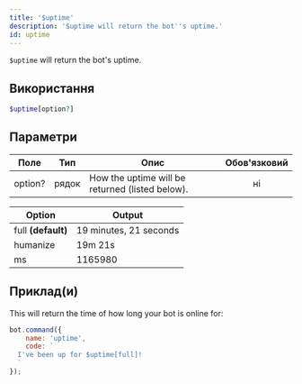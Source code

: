 ```yaml
---
title: '$uptime'
description: '$uptime will return the bot''s uptime.'
id: uptime
---
```


`$uptime` will return the bot's uptime.

## Використання

```php
$uptime[option?]
```

## Параметри

| Поле    | Тип   | Опис                                            | Обов'язковий |
| ------- | ----- | ----------------------------------------------- |:------------:|
| option? | рядок | How the uptime will be returned (listed below). |      ні      |

| Option             | Output                 |
| ------------------ | ---------------------- |
| full **(default)** | 19 minutes, 21 seconds |
| humanize           | 19m 21s                |
| ms                 | 1165980                |

## Приклад(и)

This will return the time of how long your bot is online for:

```javascript
bot.command({
    name: 'uptime',
    code: `
  I've been up for $uptime[full]!
  `
});
```
